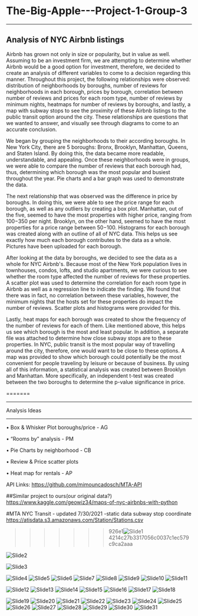 # The-Big-Apple---Project-1-Group-3
-------------------------------------------------------------------------------
Analysis of NYC Airbnb listings
-------------------------------------------------------------------------------

Airbnb has grown not only in size or popularity, but in value as well. Assuming to be an investment firm, we are attempting to determine whether Airbnb would be a good option for investment, therefore, we decided to create an analysis of different variables to come to a decision regarding this manner. Throughout this project, the following relationships were observed: distribution of neighborhoods by boroughs, number of reviews for neighborhoods in each borough, prices by borough, correlation between number of reviews and prices for each room type, number of reviews by minimum nights, heatmaps for number of reviews by boroughs, and lastly, a map with subway stops to see the proximity of these Airbnb listings to the public transit option around the city. These relationships are questions that we wanted to answer, and visually see through diagrams to come to an accurate conclusion. 

We began by grouping the neighborhoods to their according boroughs. In New York City, there are 5 boroughs: Bronx, Brooklyn, Manhattan, Queens, and Staten Island. By doing this, the data became more readable, understandable, and appealing.  Once  these neighborhoods were in groups, we were able to compare the number of reviews that each borough had, thus, determining which borough was the most popular and busiest throughout the year. Pie charts and a bar graph was used to demonstrate the data.

The next relationship that was observed was the difference in price by boroughs. In doing this, we were able to see the price range for each borough, as well as any outliers by creating a box plot. Manhattan, out of the five, seemed to have the most properties with higher price, ranging from $100-$350 per night. Brooklyn, on the other hand, seemed to have the most properties for a price range between $50-$100. Histograms for each borough was created along with an outline of all of NYC data. This helps us see exactly how much each borough contributes to the data as a whole. Pictures have been uploaded for each borough.

After looking at the data by boroughs, we decided to see the data as a whole for NYC Airbnb's. Because most of the New York population lives in townhouses, condos, lofts, and studio apartments, we were curious to see whether the room type affected the number of reviews for these properties. A scatter plot was used to determine the correlation for each room type in Airbnb as well as a regression line to indicate the finding. We found that there was in fact, no correlation between these variables, however, the minimum nights that the hosts set for these properties do impact the number of reviews. Scatter plots and histograms were provided for this. 

Lastly, heat maps for each borough was created to show the frequency of the number of reviews for each of them. Like mentioned above, this helps us see which borough is the most and least popular. In addition, a separate file was attached to determine how close subway stops are to these properties. In NYC, public transit is the most popular way of travelling around the city, therefore, one would want to be close to these options. A map was provided to show which borough could potentially be the most convenient for people traveling by leisure or because of business. By using all of this information, a statistical analysis was created between Brooklyn and Manhattan. More specifically, an independent t-test was created between the two boroughs to determine the p-value significance in price. 

=======

***********************************
Analysis Ideas
***********************************
•	Box & Whisker Plot boroughs/price - AG

•	“Rooms by” analysis - PM

•	Pie Charts by neighborhood - CB

•	Review & Price scatter plots 

•	Heat map for rentals - AP


API Links:
https://github.com/mimouncadosch/MTA-API

##Similar project to ours(our original data?)
https://www.kaggle.com/geowiz34/maps-of-nyc-airbnbs-with-python

#MTA NYC Transit - updated 7/30/2021 -static data subway stop coordinate
https://atisdata.s3.amazonaws.com/Station/Stations.csv
>>>>>>> 926e1![Slide1](https://user-images.githubusercontent.com/88807979/139542598-20db282e-377b-4a61-899e-85b17922855e.PNG)
4214c27b3317056c0037c1ec579c9ca2aaa
>>>>>>> 
![Slide2](https://user-images.githubusercontent.com/88807979/139542622-7e98ce89-bc0d-4247-a226-77d9b498668d.PNG)

![Slide3](https://user-images.githubusercontent.com/88807979/139542644-6b4a7775-3052-40da-9959-b542be1cfa7c.PNG)

![Slide4](https://user-images.githubusercontent.com/88807979/139542651-9c29e6c5-f1a8-40bc-a49a-7a4e6d4ce793.PNG)
![Slide5](https://user-images.githubusercontent.com/88807979/139542654-c945c7f5-cd3b-4d1d-8130-e74c34a07ffe.PNG)
![Slide6](https://user-images.githubusercontent.com/88807979/139542657-7f427fb1-64d6-423c-aa44-aed2f997bb5f.PNG)
![Slide7](https://user-images.githubusercontent.com/88807979/139542660-7a772712-c7b6-46ac-87d1-21dee390d808.PNG)
![Slide8](https://user-images.githubusercontent.com/88807979/139542664-3c97ec96-4424-44c6-99b9-945da9025fb8.PNG)
![Slide9](https://user-images.githubusercontent.com/88807979/139542670-8c65bde4-cde3-4a1e-aeb2-99332dcbb690.PNG)
![Slide10](https://user-images.githubusercontent.com/88807979/139542673-6d44a331-f790-4a48-9565-bf7ac912666b.PNG)
![Slide11](https://user-images.githubusercontent.com/88807979/139542698-27ab7ff3-b257-41be-92f8-4ff9ba46f4ab.PNG)

![Slide12](https://user-images.githubusercontent.com/88807979/139542705-af821e08-dcf1-45a3-b52e-704bc1dd26d2.PNG)
![Slide13](https://user-images.githubusercontent.com/88807979/139542712-c2b776c9-1530-4a55-9d30-d166f9d1e1bd.PNG)
![Slide14](https://user-images.githubusercontent.com/88807979/139542715-367e09d6-4943-4b50-9093-f3f356bcdf93.PNG)
![Slide15](https://user-images.githubusercontent.com/88807979/139542717-8a5698f4-da1f-4704-8ff8-7d29be18cecb.PNG)
![Slide16](https://user-images.githubusercontent.com/88807979/139542719-fae3f6db-fe8f-4d69-8bab-f910a6809b21.PNG)
![Slide17](https://user-images.githubusercontent.com/88807979/139542724-3489a844-96d4-4eef-9ea8-45a18f8bff93.PNG)
![Slide18](https://user-images.githubusercontent.com/88807979/139542767-4cb40d94-672c-4b00-9270-474bc3e232e2.PNG)

![Slide19](https://user-images.githubusercontent.com/88807979/139542734-f4318e38-0492-4046-991a-f73ec0376380.PNG)
![Slide20](https://user-images.githubusercontent.com/88807979/139542736-dec939bf-f49a-42d5-a95a-e43bed4ca03d.PNG)
![Slide21](https://user-images.githubusercontent.com/88807979/139542737-2624d1de-f82b-49bb-9549-fe5900d6a4a9.PNG)
![Slide22](https://user-images.githubusercontent.com/88807979/139542738-702cf5c2-d2aa-4bd6-86af-4b058b7a2cb5.PNG)
![Slide23](https://user-images.githubusercontent.com/88807979/139542740-93cb4129-905c-486f-832d-5f09cff1ca58.PNG)
![Slide24](https://user-images.githubusercontent.com/88807979/139542741-d426fb35-0e10-4e4e-8f59-b7250df13e8d.PNG)
![Slide25](https://user-images.githubusercontent.com/88807979/139542744-087a9b26-549d-4183-ae94-7c118ee5cf37.PNG)
![Slide26](https://user-images.githubusercontent.com/88807979/139542746-c31e30fe-5e60-4b7e-8cf4-215f68fe6c2c.PNG)
![Slide27](https://user-images.githubusercontent.com/88807979/139542747-8d65f3b5-c37a-455d-a5dd-316e94c4f0da.PNG)
![Slide28](https://user-images.githubusercontent.com/88807979/139542749-d2dd4741-0f1e-48f1-abd9-a0c089b1f95c.PNG)
![Slide29](https://user-images.githubusercontent.com/88807979/139542750-4b53e184-1a35-4c80-8e57-b9d75a74c145.PNG)
![Slide30](https://user-images.githubusercontent.com/88807979/139542751-108ed5ca-6893-4bb8-be45-01b9fbc34d90.PNG)
![Slide31](https://user-images.githubusercontent.com/88807979/139542753-480318f7-c386-4487-8874-29994df6eddc.PNG)

